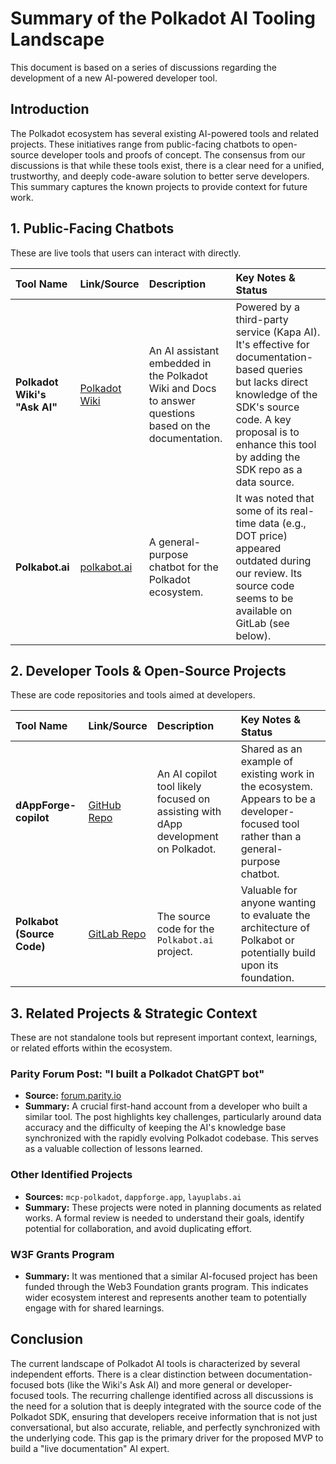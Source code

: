 # Summary of the Polkadot AI Tooling Landscape

This document is based on a series of discussions regarding the development of a new AI-powered developer tool.

## Introduction

The Polkadot ecosystem has several existing AI-powered tools and related projects. These initiatives range from public-facing chatbots to open-source developer tools and proofs of concept. The consensus from our discussions is that while these tools exist, there is a clear need for a unified, trustworthy, and deeply code-aware solution to better serve developers. This summary captures the known projects to provide context for future work.

## 1. Public-Facing Chatbots

These are live tools that users can interact with directly.

| Tool Name | Link/Source | Description | Key Notes & Status |
| :--- | :--- | :--- | :--- |
| **Polkadot Wiki's "Ask AI"** | [Polkadot Wiki](https://wiki.polkadot.network/) | An AI assistant embedded in the Polkadot Wiki and Docs to answer questions based on the documentation. | Powered by a third-party service (Kapa AI). It's effective for documentation-based queries but lacks direct knowledge of the SDK's source code. A key proposal is to enhance this tool by adding the SDK repo as a data source. |
| **Polkabot.ai** | [polkabot.ai](https://polkabot.ai/) | A general-purpose chatbot for the Polkadot ecosystem. | It was noted that some of its real-time data (e.g., DOT price) appeared outdated during our review. Its source code seems to be available on GitLab (see below). |

## 2. Developer Tools & Open-Source Projects

These are code repositories and tools aimed at developers.

| Tool Name | Link/Source | Description | Key Notes & Status |
| :--- | :--- | :--- | :--- |
| **dAppForge-copilot** | [GitHub Repo](https://github.com/neurons-lab/dAppForge-copilot) | An AI copilot tool likely focused on assisting with dApp development on Polkadot. | Shared as an example of existing work in the ecosystem. Appears to be a developer-focused tool rather than a general-purpose chatbot. |
| **Polkabot (Source Code)** | [GitLab Repo](https://gitlab.com/Polkabot/polkabot) | The source code for the `Polkabot.ai` project. | Valuable for anyone wanting to evaluate the architecture of Polkabot or potentially build upon its foundation. |

## 3. Related Projects & Strategic Context

These are not standalone tools but represent important context, learnings, or related efforts within the ecosystem.

### Parity Forum Post: "I built a Polkadot ChatGPT bot"
* **Source:** [forum.parity.io](https://forum.parity.io/t/i-built-a-polkadot-chatgpt-bot-here-are-the-things-i-learned/1798)
* **Summary:** A crucial first-hand account from a developer who built a similar tool. The post highlights key challenges, particularly around data accuracy and the difficulty of keeping the AI's knowledge base synchronized with the rapidly evolving Polkadot codebase. This serves as a valuable collection of lessons learned.

### Other Identified Projects
* **Sources:** `mcp-polkadot`, `dappforge.app`, `layuplabs.ai`
* **Summary:** These projects were noted in planning documents as related works. A formal review is needed to understand their goals, identify potential for collaboration, and avoid duplicating effort.

### W3F Grants Program
* **Summary:** It was mentioned that a similar AI-focused project has been funded through the Web3 Foundation grants program. This indicates wider ecosystem interest and represents another team to potentially engage with for shared learnings.

## Conclusion

The current landscape of Polkadot AI tools is characterized by several independent efforts. There is a clear distinction between documentation-focused bots (like the Wiki's Ask AI) and more general or developer-focused tools. The recurring challenge identified across all discussions is the need for a solution that is deeply integrated with the source code of the Polkadot SDK, ensuring that developers receive information that is not just conversational, but also accurate, reliable, and perfectly synchronized with the underlying code. This gap is the primary driver for the proposed MVP to build a "live documentation" AI expert.
